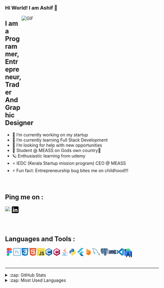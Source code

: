 ### Hi World! I am Ashif 🙌

 <img align="right" alt="GIF" src="https://user-images.githubusercontent.com/71429125/133354455-15843eca-d118-4736-a9f2-0c18172e7e8d.gif" width="450" height="320" />


## I am a Programmer, Entrepreneur, Trader And Graphic Designer

- 🔭 I’m currently working on my startup
- 🌱 I’m currently learning Full Stack Development
- 🤔 I’m looking for help with new opportunities
- 🏫 Student @ MEASS on Gods own country🌴
- 🪐 Enthusiastic learning from udemy
- ⭐ IEDC (Kerala Startup mission program) CEO @ MEASS
- ⚡ Fun fact: Entrepreneurship bug bites me on childhood!!!

<br />

## Ping me on :

[<img align="left" width="22px"  src="https://user-images.githubusercontent.com/71429125/133356236-71b33573-8282-44ec-b97c-9dcb56210fb6.png" />][Instagram]
[<img align="left" width="22px"  src="https://github.com/LukaMel-B/LukaMel-B/blob/main/Linkedin.png?raw=true" />][LinkedIn]


<br />

<br /><br />

## Languages and Tools :

<!-- Enthusiast:Start -->
<img align="left" width="26px"  src="https://raw.githubusercontent.com/devicons/devicon/master/icons/figma/figma-original.svg" />
<img align="left" width="26px"  src="https://raw.githubusercontent.com/devicons/devicon/master/icons/photoshop/photoshop-line.svg" />
<img align="left" width="26px"  src="https://raw.githubusercontent.com/devicons/devicon/master/icons/css3/css3-original.svg" />
<img align="left" width="26px"  src="https://raw.githubusercontent.com/devicons/devicon/master/icons/html5/html5-original.svg" />
<img align="left" width="26px"  src="https://raw.githubusercontent.com/devicons/devicon/master/icons/javascript/javascript-original.svg" />
<img align="left" width="26px"  src="https://raw.githubusercontent.com/devicons/devicon/master/icons/c/c-original.svg" />
<img align="left" width="26px"  src="https://raw.githubusercontent.com/devicons/devicon/master/icons/cplusplus/cplusplus-original.svg" />
<img align="left" width="26px"  src="https://raw.githubusercontent.com/devicons/devicon/master/icons/java/java-original.svg" />
<img align="left" width="26px"  src="https://raw.githubusercontent.com/devicons/devicon/master/icons/python/python-original.svg" />
<img align="left" width="26px"  src="https://raw.githubusercontent.com/devicons/devicon/master/icons/flutter/flutter-original.svg" />
<img align="left" width="26px"  src="https://raw.githubusercontent.com/devicons/devicon/master/icons/firebase/firebase-plain.svg" />
<img align="left" width="26px"  src="https://raw.githubusercontent.com/devicons/devicon/master/icons/mysql/mysql-original.svg" />
<img align="left" width="26px"  src="https://raw.githubusercontent.com/devicons/devicon/master/icons/postgresql/postgresql-original.svg" />
<img align="left" width="26px"  src="https://raw.githubusercontent.com/devicons/devicon/master/icons/php/php-original.svg" />
<img align="left" width="26px"  src="https://raw.githubusercontent.com/devicons/devicon/master/icons/vscode/vscode-original.svg" />
<img align="left" width="26px"  src="https://github.com/LukaMel-B/LukaMel-B/blob/main/Android.png?raw=true" />
<!-- Enthusiast:Start -->

<br /><br />
<br />

---

<details>
  <summary>:zap: GitHub Stats</summary>

  <img align="left" alt="LukaMel-B's GitHub Stats" src="https://github-readme-stats.vercel.app/api?username=Ashif-coder&show_icons=true&hide_border=true" />

</details>

<details>
  <summary>:zap: Most Used Languages</summary>

<img align="left" alt="Anna's GitHub Top Languages" src="https://github-readme-stats.vercel.app/api/top-langs/?username=Ashif-coder" />

</details>

[LinkedIn]: https://www.linkedin.com/in/ashifma/
[instagram]: https://www.instagram.com/ashif_m.a/
